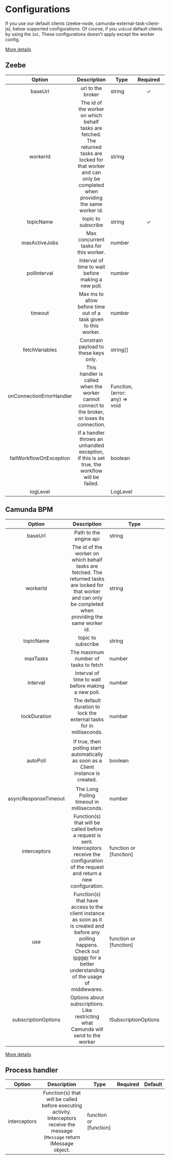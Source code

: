 # Configurations

If you use our default clients (zeebe-node, camunda-external-task-client-js), below supported configurations.
Of course, if you `unbind` default clients by using the `IoC`, These configurations doesn't apply except the worker config.

[More details](https://creditsenseau.github.io/zeebe-client-node-js/interfaces/zbworkeroptions.html)

## Zeebe

| Option | Description | Type | Required | Default |
|:--------------------:|:--------------------------------------------------------------------------------------------------------------------------------------------------------------------------------------------------------:|------------------------|:--------:|:----------------:|
| baseUrl | url to the broker | string | ✓ |  |
| workerId | The id of the worker on which behalf tasks are fetched. The returned tasks are locked for that worker and can only be completed when providing the same worker id. | string |  | "some-random-id" |
| topicName | topic to subscribe | string | ✓ |  |
| maxActiveJobs | Max concurrent tasks for this worker. | number |  | 32 |
| pollInterval | Interval of time to wait before making a new poll. | number |  | 100 |
| timeout | Max ms to allow before time out of a task given to this worker. | number |  | 1000 |
| fetchVariables | Constrain payload to these keys only. | string[] |  | |
| onConnectionErrorHandler | This handler is called when the worker cannot connect to the broker, or loses its connection. | Function, (error: any) => void |  |  |
| failWorkflowOnException | If a handler throws an unhandled exception, if this is set true, the workflow will be failed. | boolean |  |  |
| logLevel | | LogLevel |  | INFO |

## Camunda BPM

| Option | Description | Type | Required | Default |
|:--------------------:|:--------------------------------------------------------------------------------------------------------------------------------------------------------------------------------------------------------:|------------------------|:--------:|:----------------:|
| baseUrl | Path to the engine api | string | ✓ |  |
| workerId | The id of the worker on which behalf tasks are fetched. The returned tasks are locked for that worker and can only be completed when providing the same worker id. | string |  | "some-random-id" |
| topicName | topic to subscribe | string | ✓ |  |
| maxTasks | The maximum number of tasks to fetch | number |  | 10 |
| interval | Interval of time to wait before making a new poll. | number |  | 300 |
| lockDuration | The default duration to lock the external tasks for in milliseconds. | number |  | 50000 |
| autoPoll | If true, then polling start automatically as soon as a Client instance is created. | boolean |  | override to false and you should set to false if you inject you own client that use  `camunda/camunda-external-task-client-js` |
| asyncResponseTimeout | The Long Polling timeout in milliseconds. | number |  |  |
| interceptors | Function(s) that will be called before a request is sent. Interceptors receive the configuration of the request and return a new configuration. | function or [function] |  |  |
| use | Function(s) that have access to the client instance as soon as it is created and before any polling happens.  Check out [logger](/lib/logger.js) for a better understanding of the usage of middlewares. | function or [function] |  |  |
| subscriptionOptions | Options about subscriptions. Like restricting what Camunda will send to the worker | ISubscriptionOptions |  |  |

[More details](https://github.com/camunda/camunda-external-task-client-js/blob/master/docs/Client.md)

## Process handler

| Option | Description | Type | Required | Default |
|:--------------------:|:--------------------------------------------------------------------------------------------------------------------------------------------------------------------------------------------------------:|------------------------|:--------:|:----------------:|
| interceptors | Function(s) that will be called before executing activity. Interceptors receive the message `IMessage` return IMessage object. | function or [function] |  |  |